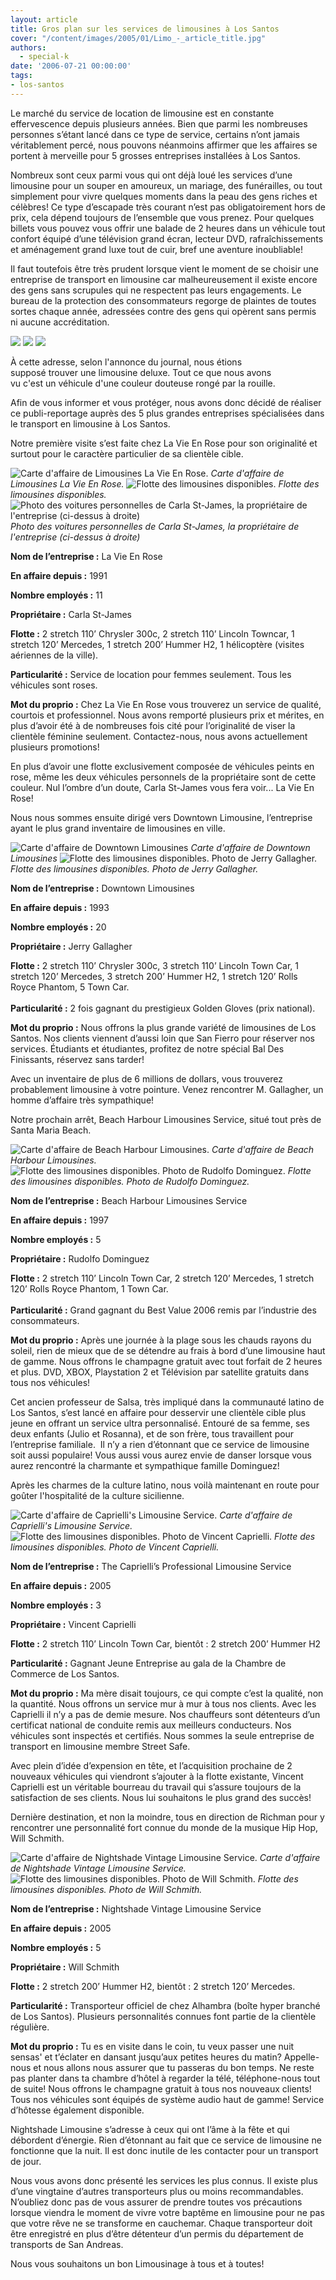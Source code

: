 ```yaml
---
layout: article
title: Gros plan sur les services de limousines à Los Santos
cover: "/content/images/2005/01/Limo_-_article_title.jpg"
authors:
  - special-k
date: '2006-07-21 00:00:00'
tags:
- los-santos
---
```


Le marché du service de location de limousine est en constante effervescence depuis plusieurs années. Bien que parmi les nombreuses personnes s’étant lancé dans ce type de service, certains n’ont jamais véritablement percé, nous pouvons néanmoins affirmer que les affaires se portent à merveille pour 5 grosses entreprises installées à Los Santos.

Nombreux sont ceux parmi vous qui ont déjà loué les services d’une limousine pour un souper en amoureux, un mariage,&nbsp;des funérailles, ou tout simplement pour vivre quelques moments dans la peau des gens riches et célèbres! Ce type d’escapade très courant n’est pas obligatoirement hors de prix, cela dépend toujours de l’ensemble que vous prenez. Pour quelques billets vous pouvez vous offrir une balade de 2 heures dans un véhicule tout confort équipé d’une télévision grand écran, lecteur DVD, rafraîchissements et aménagement grand luxe tout de cuir, bref une aventure inoubliable!

Il faut toutefois être très prudent lorsque vient le moment de se choisir une entreprise de transport en limousine car malheureusement il existe encore des gens sans scrupules qui ne respectent pas leurs engagements. Le bureau de la protection des consommateurs regorge de plaintes de toutes sortes chaque année, adressées contre des gens qui opèrent sans permis ni aucune accréditation.

![](/content/images/2005/01/Limo_-_Speedy_Limo_Shit_1.jpg)
![](/content/images/2005/01/Limo_-_Speedy_Limo_Shit_2.jpg)
![](/content/images/2005/01/Limo_-_Speedy_Limo_Shit_3.jpg)

À cette adresse, selon l'annonce du journal, nous étions  
supposé trouver une limousine deluxe. Tout ce que nous avons  
vu c'est un véhicule d'une couleur douteuse rongé par la rouille.

Afin de vous informer et vous protéger, nous avons donc décidé de réaliser ce publi-reportage auprès des 5 plus grandes entreprises spécialisées dans le transport en limousine à Los Santos.

Notre première visite s’est faite chez La Vie En Rose pour son originalité et surtout pour le caractère particulier de sa clientèle cible.

![Carte d'affaire de Limousines La Vie En Rose.](/content/images/2005/01/Limo_-_Vie_En_Rose_Title.jpg)
_Carte d'affaire de Limousines La Vie En Rose._[](/content/images/2005/01/Limo_-_Vie_En_Rose_Limo_Fleet_1.jpg)
![Flotte des limousines disponibles.](/content/images/2005/01/Limo_-_Vie_En_Rose_Limo_Fleet_2.jpg)
_Flotte des limousines disponibles._[](/content/images/2005/01/Limo_-_Vie_En_Rose_Owner_Cars.jpg)
![Photo des voitures personnelles de Carla St-James, la propriétaire de l'entreprise (ci-dessus à droite)](/content/images/2005/01/Limo_-_Vie_En_Rose_Owner.jpg)
_Photo des voitures personnelles de Carla St-James, la propriétaire de l'entreprise (ci-dessus à droite)_

**Nom de l’entreprise&nbsp;:** La Vie En Rose

**En affaire depuis&nbsp;:** 1991

**Nombre employés&nbsp;:** 11

**Propriétaire&nbsp;:** Carla St-James

**Flotte&nbsp;:** 2 stretch 110’ Chrysler 300c, 2 stretch 110’ Lincoln Towncar, 1 stretch 120’ Mercedes, 1 stretch 200’ Hummer H2, 1 hélicoptère (visites aériennes de la ville).

**Particularité&nbsp;:** Service de location pour femmes seulement. Tous les véhicules sont roses.

**Mot du proprio&nbsp;:** Chez La Vie En Rose vous trouverez un service de qualité, courtois et professionnel. Nous avons remporté plusieurs prix et mérites, en plus d’avoir été à de nombreuses fois cité pour l’originalité&nbsp;de viser&nbsp;la clientèle féminine seulement. Contactez-nous, nous avons actuellement plusieurs promotions!

En plus d’avoir une flotte exclusivement composée de véhicules peints en rose, même les deux véhicules personnels de la propriétaire sont de cette couleur. Nul l’ombre d’un doute, Carla St-James vous fera voir... La Vie En Rose!

Nous nous sommes ensuite dirigé vers Downtown Limousine, l’entreprise ayant le plus grand inventaire de limousines en ville.

![Carte d'affaire de Downtown Limousines](/content/images/2005/01/Limo_-_Downtown_Limo_Title.jpg)
_Carte d'affaire de Downtown Limousines_[](/content/images/2005/01/Limo_-_Downtown_Limo_Fleet.jpg)
![Flotte des limousines disponibles. Photo de Jerry Gallagher.](/content/images/2005/01/Limo_-_Downtown_Limo_Owner.jpg)
_Flotte des limousines disponibles. Photo de Jerry Gallagher._

**Nom de l’entreprise&nbsp;:** Downtown Limousines

**En affaire depuis&nbsp;:** 1993

**Nombre employés&nbsp;:** 20

**Propriétaire&nbsp;:** Jerry Gallagher

**Flotte&nbsp;:** 2 stretch 110’ Chrysler 300c, 3 stretch 110’ Lincoln Town Car, 1 stretch 120’ Mercedes, 3 stretch 200’ Hummer H2, 1&nbsp;stretch 120’ Rolls Royce Phantom, 5 Town Car.  
&nbsp;  
**Particularité&nbsp;:** 2 fois gagnant du prestigieux Golden Gloves (prix national).

**Mot du proprio&nbsp;:** Nous offrons la plus grande variété de limousines de Los Santos. Nos clients viennent d’aussi loin que San Fierro pour réserver nos services. Étudiants et étudiantes, profitez de notre spécial Bal Des Finissants, réservez sans tarder!

Avec un inventaire de plus de 6 millions de dollars, vous trouverez probablement limousine à votre pointure. Venez rencontrer M. Gallagher, un homme d’affaire très sympathique!

Notre prochain arrêt, Beach Harbour Limousines Service, situé tout près de Santa Maria Beach.

![Carte d'affaire de Beach Harbour Limousines.](/content/images/2005/01/Limo_-_Beach_Harbour_Limo_Title.jpg)
_Carte d'affaire de Beach Harbour Limousines._[](/content/images/2005/01/Limo_-_Beach_Harbour_Limo_Fleet.jpg)
![Flotte des limousines disponibles. Photo de Rudolfo Dominguez.](/content/images/2005/01/Limo_-_Beach_Harbour_Limo_Owner.jpg)
_Flotte des limousines disponibles. Photo de Rudolfo Dominguez._

**Nom de l’entreprise&nbsp;:** Beach Harbour Limousines Service

**En affaire depuis&nbsp;:** 1997

**Nombre employés&nbsp;:** 5

**Propriétaire&nbsp;:** Rudolfo Dominguez

**Flotte&nbsp;:** 2 stretch 110’ Lincoln Town Car, 2 stretch 120’ Mercedes, 1&nbsp;stretch 120’ Rolls Royce Phantom, 1 Town Car.  
&nbsp;  
**Particularité&nbsp;:** Grand gagnant du Best Value 2006 remis par l’industrie des consommateurs.

**Mot du proprio&nbsp;:** Après une journée à la plage sous les chauds rayons du soleil, rien de mieux que de se détendre au frais à bord d’une limousine haut de gamme. Nous offrons le champagne gratuit avec tout forfait de 2 heures et plus. DVD, XBOX, Playstation 2 et Télévision par satellite gratuits dans tous nos véhicules!

Cet ancien professeur de Salsa, très impliqué dans la communauté latino de Los Santos, s’est lancé en affaire pour desservir une clientèle cible plus jeune en offrant un service ultra personnalisé. Entouré de sa femme, ses deux enfants (Julio et Rosanna), et de son frère, tous travaillent pour l’entreprise familiale.&nbsp; Il n’y a rien d’étonnant que ce service de limousine soit aussi populaire! Vous aussi vous aurez envie de danser lorsque vous aurez rencontré la charmante et sympathique famille Dominguez!

Après les charmes de la culture latino, nous voilà maintenant en route pour goûter l'hospitalité de la culture sicilienne.

![Carte d'affaire de Caprielli's Limousine Service.](/content/images/2005/01/Limo_-_Caprielli_Limo_Title.jpg)
_Carte d'affaire de Caprielli's Limousine Service._[](/content/images/2005/01/Limo_-_Caprielli_Limo_Fleet.jpg)
![Flotte des limousines disponibles. Photo de Vincent Caprielli.](/content/images/2005/01/Limo_-_Caprielli_Limo_Owner.jpg)
_Flotte des limousines disponibles. Photo de Vincent Caprielli._

**Nom de l’entreprise&nbsp;:** The Caprielli’s Professional Limousine Service

**En affaire depuis&nbsp;:** 2005

**Nombre employés&nbsp;:** 3

**Propriétaire&nbsp;:** Vincent Caprielli

**Flotte&nbsp;:** 2 stretch 110’ Lincoln Town Car, bientôt&nbsp;: 2 stretch 200’ Hummer H2

**Particularité&nbsp;:** Gagnant Jeune Entreprise au gala de la Chambre de Commerce de Los Santos.

**Mot du proprio&nbsp;:** Ma mère disait toujours, ce qui compte c’est la qualité, non la quantité. Nous offrons un service mur à mur à tous nos clients. Avec les Caprielli il n’y a pas de demie mesure. Nos chauffeurs sont détenteurs d’un certificat national de conduite remis aux meilleurs conducteurs. Nos véhicules sont inspectés et certifiés. Nous sommes la seule entreprise de transport en limousine membre Street Safe.

Avec plein d’idée d’expension en tête, et l’acquisition prochaine de 2 nouveaux véhicules qui viendront s’ajouter à la flotte existante, Vincent Caprielli est un véritable bourreau du travail qui s’assure toujours de la satisfaction de ses clients. Nous lui souhaitons le plus grand des succès!

Dernière destination, et non la moindre, tous en direction de Richman pour y rencontrer une personnalité fort connue du monde de la musique Hip Hop, Will Schmith.

![Carte d'affaire de Nightshade Vintage Limousine Service.](/content/images/2005/01/Limo_-_Nightshade_Title.jpg)
_Carte d'affaire de Nightshade Vintage Limousine Service._[](/content/images/2005/01/Limo_-_Nightshade_Fleet.jpg)
![Flotte des limousines disponibles. Photo de Will Schmith.](/content/images/2005/01/Limo_-_Nightshade_Owner.jpg)
_Flotte des limousines disponibles. Photo de Will Schmith._

**Nom de l’entreprise&nbsp;:** Nightshade Vintage Limousine Service

**En affaire depuis&nbsp;:** 2005

**Nombre employés&nbsp;:** 5

**Propriétaire&nbsp;:** Will Schmith

**Flotte&nbsp;:** 2 stretch 200’ Hummer H2, bientôt&nbsp;: 2 stretch 120’ Mercedes.

**Particularité&nbsp;:** Transporteur officiel de chez Alhambra (boîte hyper branché de Los Santos). Plusieurs personnalités connues font partie de la clientèle régulière.

**Mot du proprio&nbsp;:** Tu es en visite dans le coin, tu veux passer une nuit sensas' et t’éclater en dansant jusqu’aux petites heures du matin? Appelle-nous et nous allons nous assurer que tu passeras du bon temps. Ne reste pas planter dans ta chambre d’hôtel à&nbsp;regarder la télé, téléphone-nous tout de suite! Nous offrons le champagne gratuit à tous nos nouveaux clients! Tous nos véhicules sont équipés de système audio haut de gamme! Service d’hôtesse également disponible.

Nightshade Limousine s’adresse à ceux qui ont l’âme à la fête et qui débordent d’énergie. Rien d’étonnant au fait que ce service de limousine ne fonctionne que la nuit. Il est donc inutile de les contacter pour un transport de jour.

Nous vous avons donc présenté les services les plus connus. Il existe plus d’une vingtaine d’autres transporteurs plus ou moins recommandables. N’oubliez donc pas de vous assurer de prendre toutes vos précautions lorsque viendra le moment de vivre votre baptême en limousine pour ne pas que votre rêve ne se transforme en cauchemar. Chaque transporteur doit être enregistré en plus d’être détenteur d’un permis du département de transports de San Andreas.

Nous vous souhaitons un bon Limousinage à tous et à toutes!